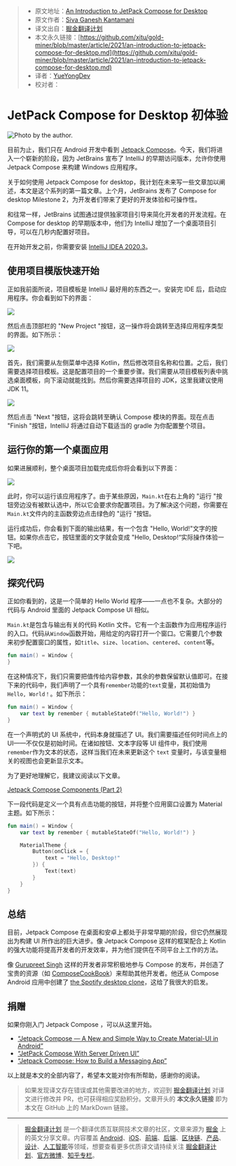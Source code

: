> - 原文地址：[An Introduction to JetPack Compose for Desktop](https://betterprogramming.pub/an-introduction-to-jetpack-compose-for-desktop-5c3bf8629dc5)
> - 原文作者：[Siva Ganesh Kantamani](https://medium.com/@sgkantamani)
> - 译文出自：[掘金翻译计划](https://github.com/xitu/gold-miner)
> - 本文永久链接：[https://github.com/xitu/gold-miner/blob/master/article/2021/an-introduction-to-jetpack-compose-for-desktop.md](https://github.com/xitu/gold-miner/blob/master/article/2021/an-introduction-to-jetpack-compose-for-desktop.md)
> - 译者：[YueYongDev](https://github.com/YueYongDev)
> - 校对者：

# JetPack Compose for Desktop 初体验

![Photo by the author.](https://cdn-images-1.medium.com/max/2738/1*3wOqMMXsvUfkDTWXUri_EQ.png)

目前为止，我们只在 Android 开发中看到 [Jetpack Compose](https://developer.android.com/jetpack/compose)。今天，我们将进入一个崭新的阶段，因为 JetBrains 宣布了 IntelliJ 的早期访问版本，允许你使用 Jetpack Compose 来构建 Windows 应用程序。

关于如何使用 Jetpack Compose for desktop，我计划在未来写一些文章加以阐述，本文是这个系列的第一篇文章。上个月，JetBrains 发布了 Compose for desktop Milestone 2，为开发者们带来了更好的开发体验和可操作性。

和往常一样，JetBrains 试图通过提供独家项目引导来简化开发者的开发流程。在 Compose for desktop 的早期版本中，他们为 IntelliJ 增加了一个桌面项目引导，可以在几秒内配置好项目。

在开始开发之前，你需要安装 [IntelliJ IDEA 2020.3](https://www.jetbrains.com/idea/whatsnew/#section=mac)。

## 使用项目模版快速开始

正如我前面所说，项目模板是 IntelliJ 最好用的东西之一。安装完 IDE 后，启动应用程序。你会看到如下的界面：

![](https://cdn-images-1.medium.com/max/2498/1*x-OrVhcmjnr0FKOlNHjNoQ.png)

然后点击顶部栏的 "New Project "按钮，这一操作将会跳转至选择应用程序类型的界面。如下所示：

![](https://cdn-images-1.medium.com/max/2944/1*M2u_N3K-1DY9Q3WaYBnB0w.png)

首先，我们需要从左侧菜单中选择 Kotlin，然后修改项目名称和位置。之后，我们需要选择项目模板。这是配置项目的一个重要步骤。我们需要从项目模板列表中挑选桌面模板，向下滚动就能找到。然后你需要选择项目的 JDK，这里我建议使用 JDK 11。

![](https://cdn-images-1.medium.com/max/2944/1*XyyhciTuFLCVhk_hF10xCw.png)

然后点击 "Next "按钮，这将会跳转至确认 Compose 模块的界面。现在点击 "Finish "按钮，IntelliJ 将通过自动下载适当的 gradle 为你配置整个项目。

## 运行你的第一个桌面应用

如果进展顺利，整个桌面项目加载完成后你将会看到以下界面：

![](https://cdn-images-1.medium.com/max/3840/1*iU2it0DXYOt0qxJQB1VgBQ.png)

此时，你可以运行该应用程序了。由于某些原因，`Main.kt`在右上角的 "运行 "按钮旁边没有被默认选中，所以它会要求你配置项目。为了解决这个问题，你需要在`Main.kt`文件内的主函数旁边点击绿色的 "运行 "按钮。

运行成功后，你会看到下面的输出结果，有一个包含 "Hello, World!"文字的按钮。如果你点击它，按钮里面的文字就会变成 "Hello, Desktop!“实际操作体验一下吧。

![](https://cdn-images-1.medium.com/max/2002/1*AMNYP559WHhfKFvpGrmN4g.gif)

## 探究代码

正如你看到的，这是一个简单的 Hello World 程序——一点也不复杂。大部分的代码与 Android 里面的 Jetpack Compose UI 相似。

`Main.kt`是包含与输出有关的代码 Kotlin 文件。它有一个主函数作为应用程序运行的入口。代码从`Window`函数开始，用给定的内容打开一个窗口。它需要几个参数来初步配置窗口的属性，如`title`、`size`、`location`、`centered`、`content`等。

```kt
fun main() = Window {
}
```

在这种情况下，我们只需要把值传给内容参数，其余的参数保留默认值即可。在接下来的代码中，我们声明了一个具有`remember`功能的`text`变量，其初始值为`Hello, World！`。如下所示：

```kt
fun main() = Window {
    var text by remember { mutableStateOf("Hello, World!") }
}
```

在一个声明式的 UI 系统中，代码本身就描述了 UI。我们需要描述任何时间点上的 UI——不仅仅是初始时间。在诸如按钮、文本字段等 UI 组件中，我们使用`remember`作为文本的状态，这样当我们在未来更新这个 `text` 变量时，与该变量相关的视图也会更新显示文本。

为了更好地理解它，我建议阅读以下文章。

[Jetpack Compose Components (Part 2)](https://medium.com/better-programming/jetpack-compose-components-part-2-2b3eb135d294)

下一段代码是定义一个具有点击功能的按钮，并将整个应用窗口设置为 Material 主题。如下所示：

```Kotlin
fun main() = Window {
    var text by remember { mutableStateOf("Hello, World!") }

    MaterialTheme {
        Button(onClick = {
            text = "Hello, Desktop!"
        }) {
            Text(text)
        }
    }
}
```

## 总结

目前，Jetpack Compose 在桌面和安卓上都处于非常早期的阶段，但它仍然展现出为构建 UI 所作出的巨大进步。像 Jetpack Compose 这样的框架配合上 Kotlin 的强大功能将提高开发者的开发效率，并为他们提供在不同平台上工作的方法。

像 [Gurupreet Singh](https://twitter.com/_gurupreet) 这样的开发者非常积极地参与 Compose 的发布，并创造了宝贵的资源（如 [ComposeCookBook](https://github.com/Gurupreet/ComposeCookBook)）来帮助其他开发者。他还从 Compose Android 应用中创建了 [the Spotify desktop clone](https://github.com/Gurupreet/ComposeSpotifyDesktop)，这给了我很大的启发。

## 捐赠

如果你刚入门 Jetpack Compose ，可以从这里开始。

- [“Jetpack Compose — A New and Simple Way to Create Material-UI in Android”](https://medium.com/better-programming/jetpack-compose-a-new-and-simple-way-to-create-material-ui-in-android-f49c6fcb448b)
- [“JetPack Compose With Server Driven UI”](https://medium.com/android-dev-hacks/jetpack-compose-with-server-driven-ui-396a19f0a661)
- [“Jetpack Compose: How to Build a Messaging App”](https://medium.com/better-programming/jetpack-compose-how-to-build-a-messaging-app-e2cdc828c00f)

以上就是本文的全部内容了，希望本文能对你有所帮助，感谢你的阅读。

> 如果发现译文存在错误或其他需要改进的地方，欢迎到 [掘金翻译计划](https://github.com/xitu/gold-miner) 对译文进行修改并 PR，也可获得相应奖励积分。文章开头的 **本文永久链接** 即为本文在 GitHub 上的 MarkDown 链接。

---

> [掘金翻译计划](https://github.com/xitu/gold-miner) 是一个翻译优质互联网技术文章的社区，文章来源为 [掘金](https://juejin.im) 上的英文分享文章。内容覆盖 [Android](https://github.com/xitu/gold-miner#android)、[iOS](https://github.com/xitu/gold-miner#ios)、[前端](https://github.com/xitu/gold-miner#前端)、[后端](https://github.com/xitu/gold-miner#后端)、[区块链](https://github.com/xitu/gold-miner#区块链)、[产品](https://github.com/xitu/gold-miner#产品)、[设计](https://github.com/xitu/gold-miner#设计)、[人工智能](https://github.com/xitu/gold-miner#人工智能)等领域，想要查看更多优质译文请持续关注 [掘金翻译计划](https://github.com/xitu/gold-miner)、[官方微博](http://weibo.com/juejinfanyi)、[知乎专栏](https://zhuanlan.zhihu.com/juejinfanyi)。
